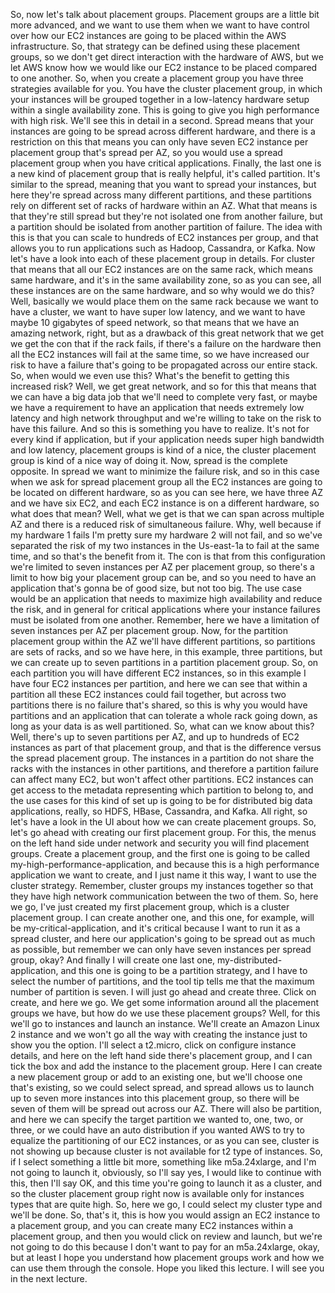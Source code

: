 
<v Instructor>So, now let's talk about placement groups.</v>
Placement groups are a little bit more advanced,
and we want to use them when we want to have control
over how our EC2 instances are going to be
placed within the AWS infrastructure.
So, that strategy can be defined
using these placement groups,
so we don't get direct interaction with the hardware of AWS,
but we let AWS know how we would like our EC2 instance
to be placed compared to one another.
So, when you create a placement group
you have three strategies available for you.
You have the cluster placement group,
in which your instances will be grouped together
in a low-latency hardware setup
within a single availability zone.
This is going to give you high performance with high risk.
We'll see this in detail in a second.
Spread means that your instances are going
to be spread across different hardware,
and there is a restriction on this that means
you can only have seven EC2 instance
per placement group that's spread per AZ,
so you would use a spread placement group
when you have critical applications.
Finally, the last one is a new kind of placement group
that is really helpful, it's called partition.
It's similar to the spread,
meaning that you want to spread your instances,
but here they're spread across many different partitions,
and these partitions rely on different
set of racks of hardware within an AZ.
What that means is that they're still spread
but they're not isolated one from another failure,
but a partition should be isolated
from another partition of failure.
The idea with this is that you can scale
to hundreds of EC2 instances per group,
and that allows you to run applications
such as Hadoop, Cassandra, or Kafka.
Now let's have a look into each
of these placement group in details.
For cluster that means that all our EC2 instances
are on the same rack, which means same hardware,
and it's in the same availability zone,
so as you can see, all these instances are on
the same hardware, and so why would we do this?
Well, basically we would place them on the same rack
because we want to have a cluster,
we want to have super low latency,
and we want to have maybe 10 gigabytes of speed network,
so that means that we have an amazing network, right,
but as a drawback of this great network that we get
we get the con that if the rack fails,
if there's a failure on the hardware
then all the EC2 instances will fail at the same time,
so we have increased our risk to have a failure
that's going to be propagated across our entire stack.
So, when would we even use this?
What's the benefit to getting this increased risk?
Well, we get great network, and so for this
that means that we can have a big data job
that we'll need to complete very fast,
or maybe we have a requirement to have an application
that needs extremely low latency and high network throughput
and we're willing to take on the risk to have this failure.
And so this is something you have to realize.
It's not for every kind if application,
but if your application needs super high
bandwidth and low latency, placement groups
is kind of a nice, the cluster placement group
is kind of a nice way of doing it.
Now, spread is the complete opposite.
In spread we want to minimize the failure risk,
and so in this case when we ask for spread placement group
all the EC2 instances are going to be
located on different hardware,
so as you can see here, we have three AZ
and we have six EC2, and each EC2 instance
is on a different hardware, so what does that mean?
Well, what we get is that we can span across multiple AZ
and there is a reduced risk of simultaneous failure.
Why, well because if my hardware 1 fails
I'm pretty sure my hardware 2 will not fail,
and so we've separated the risk of my two instances
in the Us-east-1a to fail at the same time,
and so that's the benefit from it.
The con is that from this configuration
we're limited to seven instances per AZ per placement group,
so there's a limit to how big your placement group can be,
and so you need to have an application
that's gonna be of good size, but not too big.
The use case would be an application that needs
to maximize high availability and reduce the risk,
and in general for critical applications
where your instance failures must
be isolated from one another.
Remember, here we have a limitation
of seven instances per AZ per placement group.
Now, for the partition placement group
within the AZ we'll have different partitions,
so partitions are sets of racks,
and so we have here, in this example, three partitions,
but we can create up to seven partitions
in a partition placement group.
So, on each partition you will have different EC2 instances,
so in this example I have four EC2 instances per partition,
and here we can see that within a partition
all these EC2 instances could fail together,
but across two partitions there is no failure that's shared,
so this is why you would have partitions
and an application that can tolerate
a whole rack going down,
as long as your data is as well partitioned.
So, what can we know about this?
Well, there's up to seven partitions per AZ,
and up to hundreds of EC2 instances
as part of that placement group,
and that is the difference versus
the spread placement group.
The instances in a partition do not share
the racks with the instances in other partitions,
and therefore a partition failure can affect many EC2,
but won't affect other partitions.
EC2 instances can get access to the metadata
representing which partition to belong to,
and the use cases for this kind of set up is going to be
for distributed big data applications, really,
so HDFS, HBase, Cassandra, and Kafka.
All right, so let's have a look in the UI
about how we can create placement groups.
So, let's go ahead with creating our first placement group.
For this, the menus on the left hand side under network
and security you will find placement groups.
Create a placement group, and the first one
is going to be called my-high-performance-application,
and because this is a high performance application
we want to create, and I just name it this way,
I want to use the cluster strategy.
Remember, cluster groups my instances together
so that they have high network
communication between the two of them.
So, here we go, I've just created my first placement group,
which is a cluster placement group.
I can create another one, and this one,
for example, will be my-critical-application,
and it's critical because I want
to run it as a spread cluster,
and here our application's going to be
spread out as much as possible,
but remember we can only have
seven instances per spread group, okay?
And finally I will create one last one,
my-distributed-application, and this one
is going to be a partition strategy,
and I have to select the number of partitions,
and the tool tip tells me that
the maximum number of partition is seven.
I will just go ahead and create three.
Click on create, and here we go.
We get some information around all
the placement groups we have,
but how do we use these placement groups?
Well, for this we'll go to instances and launch an instance.
We'll create an Amazon Linux 2 instance
and we won't go all the way with creating
the instance just to show you the option.
I'll select a t2.micro, click on configure instance details,
and here on the left hand side there's placement group,
and I can tick the box and add
the instance to the placement group.
Here I can create a new placement group
or add to an existing one,
but we'll choose one that's existing,
so we could select spread, and spread
allows us to launch up to seven more
instances into this placement group,
so there will be seven of them
will be spread out across our AZ.
There will also be partition,
and here we can specify the target partition
we wanted to, one, two, or three,
or we could have an auto distribution
if you wanted AWS to try to equalize
the partitioning of our EC2 instances,
or as you can see, cluster is not showing up
because cluster is not available for t2 type of instances.
So, if I select something a little bit more,
something like m5a.24xlarge,
and I'm not going to launch it, obviously,
so I'll say yes, I would like to continue with this,
then I'll say OK, and this time
you're going to launch it as a cluster,
and so the cluster placement group right now
is available only for instances types that are quite high.
So, here we go, I could select
my cluster type and we'll be done.
So, that's it, this is how you would
assign an EC2 instance to a placement group,
and you can create many EC2 instances
within a placement group,
and then you would click on review and launch,
but we're not going to do this
because I don't want to pay for an m5a.24xlarge, okay,
but at least I hope you understand how placement groups work
and how we can use them through the console.
Hope you liked this lecture.
I will see you in the next lecture.
